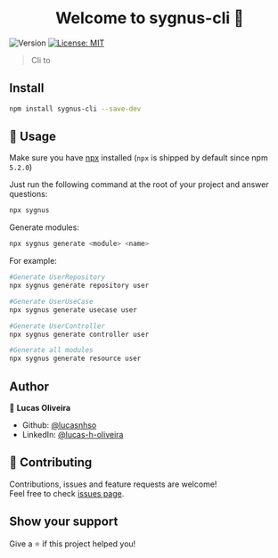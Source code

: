<h1 align="center">Welcome to sygnus-cli 👋</h1>
<p>
  <img alt="Version" src="https://img.shields.io/badge/version-0.0.5-blue.svg?cacheSeconds=2592000" />
  <a href="#" target="_blank">
    <img alt="License: MIT" src="https://img.shields.io/badge/License-MIT-yellow.svg" />
  </a>
</p>

> Cli to

## Install

```sh
npm install sygnus-cli --save-dev
```

## 🚀 Usage

Make sure you have [npx](https://www.npmjs.com/package/npx) installed (`npx` is shipped by default since npm `5.2.0`)

Just run the following command at the root of your project and answer questions:

```sh
npx sygnus
```

Generate modules:

```sh
npx sygnus generate <module> <name>
```

For example:

```sh
#Generate UserRepository
npx sygnus generate repository user

#Generate UserUseCase
npx sygnus generate usecase user

#Generate UserController
npx sygnus generate controller user

#Generate all modules
npx sygnus generate resource user
```

## Author

👤 **Lucas Oliveira**

- Github: [@lucasnhso](https://github.com/lucasnhso)
- LinkedIn: [@lucas-h-oliveira](https://linkedin.com/in/lucas-h-oliveira)

## 🤝 Contributing

Contributions, issues and feature requests are welcome!<br />Feel free to check [issues page](https://github.com/lucasnhso/sygnus-cli/issues).

## Show your support

Give a ⭐️ if this project helped you!
